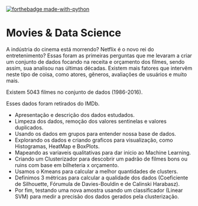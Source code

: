 [![forthebadge made-with-python](http://ForTheBadge.com/images/badges/made-with-python.svg)](https://www.python.org/)
# Movies & Data Science

A indústria do cinema está morrendo? Netflix é o novo rei do entretenimento? Essas foram as primeiras perguntas que me levaram a criar um conjunto de dados
focando na receita e orçamento dos filmes, sendo assim, sua analisou nas últimas décadas. Existem mais fatores que intervêm neste
tipo de coisa, como atores, gêneros, avaliações de usuários e muito mais. 

Existem 5043 filmes no conjunto de dados (1986-2016).

Esses dados foram retirados do IMDb.

* Apresentação e descrição dos dados estudados.
* Limpeza dos dados, remoção dos valores sentinelas e valores duplicados.
* Usando os dados em grupos para entender nossa base de dados.
* Explorando os dados e criando graficos para visualização, como Histogramas, HeatMap e BoxPlots.
* Mapeando as variaveis qualitativas para dar inicio ao Machine Learning.
* Criando um Clusterizador para descobrir um padrão de filmes bons ou ruins com base em bilheteria x orçamento.
* Usamos o Kmeans para calcular a melhor quantidades de clusters.
* Definimos 3 métricas para calcular a qualidade dos dados (Coeficiente de Silhouette, Fórumula de Davies-Bouldin e de Calinski Harabasz).
* Por fim, testando uma nova amostra usando um classificador (Linear SVM) para medir a precisão dos dados gerados pela clusterização.
